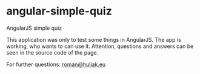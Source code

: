 # angular-simple-quiz
AngularJS simple quiz


This application was only to test some things in AngularJS. The app is working, who wants to can use it. Attention, questions and answers can be seen in the source code of the page.

For further questions: roman@huliak.eu

